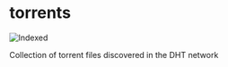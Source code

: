 torrents 
========
![Indexed](https://img.shields.io/badge/indexed-138614-blue)

Collection of torrent files discovered in the DHT network
